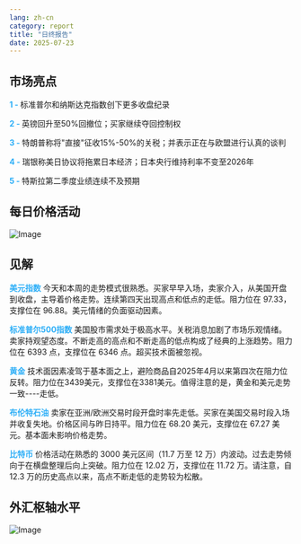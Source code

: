 ```yaml
---
lang: zh-cn
category: report
title: "日终报告"
date: 2025-07-23
---
```



<h2>市场亮点</h2>
<strong style="color: #2caef7;">1 - </strong> 标准普尔和纳斯达克指数创下更多收盘纪录

<strong style="color: #2caef7;">2 - </strong> 英镑回升至50%回撤位；买家继续夺回控制权

<strong style="color: #2caef7;">3 - </strong> 特朗普称将"直接"征收15%-50%的关税；并表示正在与欧盟进行认真的谈判

<strong style="color: #2caef7;">4 - </strong> 瑞银称美日协议将拖累日本经济；日本央行维持利率不变至2026年

<strong style="color: #2caef7;">5 - </strong> 特斯拉第二季度业绩连续不及预期



<h2>每日价格活动</h2>
<img src="https://markleighedu.github.io/img/Jul-2025/23-Jul-2025/price.jpg" alt="Image"/>

<h2>见解</h2>
<strong style="color: #2caef7;">美元指数</strong> 今天和本周的走势模式很熟悉。买家早早入场，卖家介入，从美国开盘到收盘，主导着价格走势。连续第四天出现高点和低点的走低。阻力位在 97.33，支撑位在 96.88。美元情绪的负面驱动因素。

<strong style="color: #2caef7;">标准普尔500指数</strong> 美国股市需求处于极高水平。关税消息加剧了市场乐观情绪。卖家持观望态度。不断走高的高点和不断走高的低点构成了经典的上涨趋势。阻力位在 6393 点，支撑位在 6346 点。超买技术面被忽视。

<strong style="color: #2caef7;">黄金</strong> 技术面因素凌驾于基本面之上，避险商品自2025年4月以来第四次在阻力位反转。阻力位在3439美元，支撑位在3381美元。值得注意的是，黄金和美元走势一致----走低。

<strong style="color: #2caef7;">布伦特石油</strong> 卖家在亚洲/欧洲交易时段开盘时率先走低。买家在美国交易时段入场并收复失地。价格区间与昨日持平。阻力位在 68.20 美元，支撑位在 67.27 美元。基本面未影响价格走势。

<strong style="color: #2caef7;">比特币</strong> 价格活动在熟悉的 3000 美元区间（11.7 万至 12 万）内波动。过去走势倾向于在横盘整理后向上突破。阻力位在 12.02 万，支撑位在 11.72 万。请注意，自 12.3 万的历史高点以来，高点不断走低的走势较为松散。



<h2>外汇枢轴水平</h2>
<img src="https://markleighedu.github.io/img/Jul-2025/23-Jul-2025/pivot.jpg" alt="Image"/>